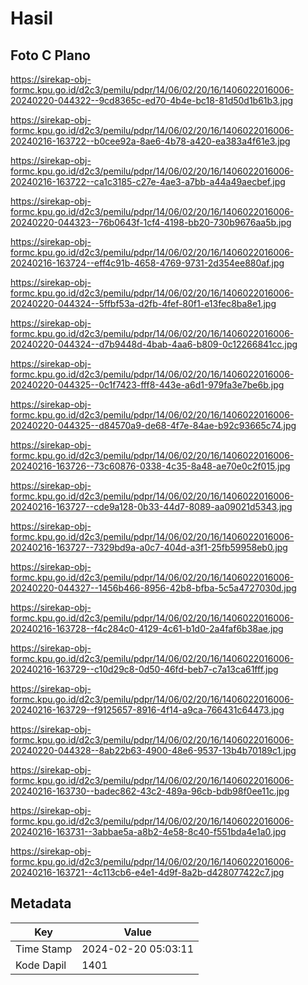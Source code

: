 # Hasil

## Foto C Plano

https://sirekap-obj-formc.kpu.go.id/d2c3/pemilu/pdpr/14/06/02/20/16/1406022016006-20240220-044322--9cd8365c-ed70-4b4e-bc18-81d50d1b61b3.jpg

https://sirekap-obj-formc.kpu.go.id/d2c3/pemilu/pdpr/14/06/02/20/16/1406022016006-20240216-163722--b0cee92a-8ae6-4b78-a420-ea383a4f61e3.jpg

https://sirekap-obj-formc.kpu.go.id/d2c3/pemilu/pdpr/14/06/02/20/16/1406022016006-20240216-163722--ca1c3185-c27e-4ae3-a7bb-a44a49aecbef.jpg

https://sirekap-obj-formc.kpu.go.id/d2c3/pemilu/pdpr/14/06/02/20/16/1406022016006-20240220-044323--76b0643f-1cf4-4198-bb20-730b9676aa5b.jpg

https://sirekap-obj-formc.kpu.go.id/d2c3/pemilu/pdpr/14/06/02/20/16/1406022016006-20240216-163724--eff4c91b-4658-4769-9731-2d354ee880af.jpg

https://sirekap-obj-formc.kpu.go.id/d2c3/pemilu/pdpr/14/06/02/20/16/1406022016006-20240220-044324--5ffbf53a-d2fb-4fef-80f1-e13fec8ba8e1.jpg

https://sirekap-obj-formc.kpu.go.id/d2c3/pemilu/pdpr/14/06/02/20/16/1406022016006-20240220-044324--d7b9448d-4bab-4aa6-b809-0c12266841cc.jpg

https://sirekap-obj-formc.kpu.go.id/d2c3/pemilu/pdpr/14/06/02/20/16/1406022016006-20240220-044325--0c1f7423-fff8-443e-a6d1-979fa3e7be6b.jpg

https://sirekap-obj-formc.kpu.go.id/d2c3/pemilu/pdpr/14/06/02/20/16/1406022016006-20240220-044325--d84570a9-de68-4f7e-84ae-b92c93665c74.jpg

https://sirekap-obj-formc.kpu.go.id/d2c3/pemilu/pdpr/14/06/02/20/16/1406022016006-20240216-163726--73c60876-0338-4c35-8a48-ae70e0c2f015.jpg

https://sirekap-obj-formc.kpu.go.id/d2c3/pemilu/pdpr/14/06/02/20/16/1406022016006-20240216-163727--cde9a128-0b33-44d7-8089-aa09021d5343.jpg

https://sirekap-obj-formc.kpu.go.id/d2c3/pemilu/pdpr/14/06/02/20/16/1406022016006-20240216-163727--7329bd9a-a0c7-404d-a3f1-25fb59958eb0.jpg

https://sirekap-obj-formc.kpu.go.id/d2c3/pemilu/pdpr/14/06/02/20/16/1406022016006-20240220-044327--1456b466-8956-42b8-bfba-5c5a4727030d.jpg

https://sirekap-obj-formc.kpu.go.id/d2c3/pemilu/pdpr/14/06/02/20/16/1406022016006-20240216-163728--f4c284c0-4129-4c61-b1d0-2a4faf6b38ae.jpg

https://sirekap-obj-formc.kpu.go.id/d2c3/pemilu/pdpr/14/06/02/20/16/1406022016006-20240216-163729--c10d29c8-0d50-46fd-beb7-c7a13ca61fff.jpg

https://sirekap-obj-formc.kpu.go.id/d2c3/pemilu/pdpr/14/06/02/20/16/1406022016006-20240216-163729--f9125657-8916-4f14-a9ca-766431c64473.jpg

https://sirekap-obj-formc.kpu.go.id/d2c3/pemilu/pdpr/14/06/02/20/16/1406022016006-20240220-044328--8ab22b63-4900-48e6-9537-13b4b70189c1.jpg

https://sirekap-obj-formc.kpu.go.id/d2c3/pemilu/pdpr/14/06/02/20/16/1406022016006-20240216-163730--badec862-43c2-489a-96cb-bdb98f0ee11c.jpg

https://sirekap-obj-formc.kpu.go.id/d2c3/pemilu/pdpr/14/06/02/20/16/1406022016006-20240216-163731--3abbae5a-a8b2-4e58-8c40-f551bda4e1a0.jpg

https://sirekap-obj-formc.kpu.go.id/d2c3/pemilu/pdpr/14/06/02/20/16/1406022016006-20240216-163721--4c113cb6-e4e1-4d9f-8a2b-d428077422c7.jpg


## Metadata

| Key        | Value               |
| ---------- | ------------------- |
| Time Stamp | 2024-02-20 05:03:11 |
| Kode Dapil | 1401                |



